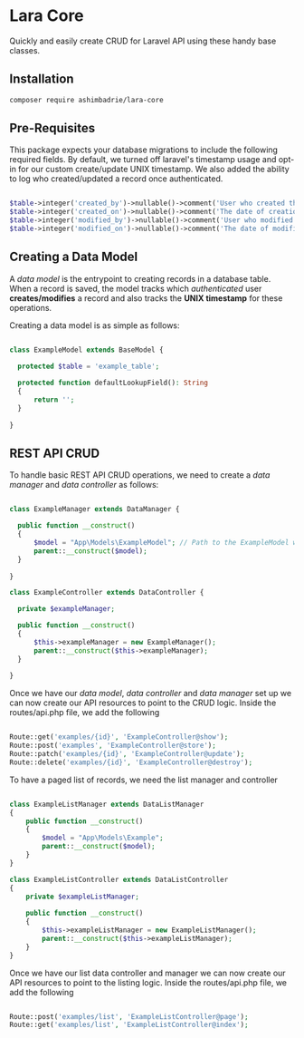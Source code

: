# Lara Core

Quickly and easily create CRUD for Laravel API using these handy base classes.

## Installation

```bash
composer require ashimbadrie/lara-core
```

## Pre-Requisites

This package expects your database migrations to include the following required fields. By default, we turned off laravel's timestamp usage and opt-in for our custom create/update UNIX timestamp. We also added the ability to log who created/updated a record once authenticated.

```php

$table->integer('created_by')->nullable()->comment('User who created the record');
$table->integer('created_on')->nullable()->comment('The date of creation in unix timestamp');
$table->integer('modified_by')->nullable()->comment('User who modified the record');
$table->integer('modified_on')->nullable()->comment('The date of modification in unix timestamp');

```

## Creating a Data Model

A *data model* is the entrypoint to creating records in a database table. When a record is saved, the model tracks which *authenticated* user **creates/modifies** a record and also tracks the **UNIX timestamp** for these operations.

Creating a data model is as simple as follows:

```php

class ExampleModel extends BaseModel {

  protected $table = 'example_table';
  
  protected function defaultLookupField(): String
  {
      return '';
  }
  
}

```

## REST API CRUD

To handle basic REST API CRUD operations, we need to create a *data manager* and *data controller* as follows:

```php

class ExampleManager extends DataManager {

  public function __construct()
  {
      $model = "App\Models\ExampleModel"; // Path to the ExampleModel we created above
      parent::__construct($model);
  }
  
}

class ExampleController extends DataController {

  private $exampleManager;

  public function __construct()
  {
      $this->exampleManager = new ExampleManager();
      parent::__construct($this->exampleManager);
  }
  
}

```

Once we have our *data model*, *data controller* and *data manager* set up we can now create our API resources to point to the CRUD logic. Inside the routes/api.php file, we add the following

```php

Route::get('examples/{id}', 'ExampleController@show');
Route::post('examples', 'ExampleController@store');
Route::patch('examples/{id}', 'ExampleController@update');
Route::delete('examples/{id}', 'ExampleController@destroy');

```

To have a paged list of records, we need the list manager and controller

```php

class ExampleListManager extends DataListManager
{
    public function __construct()
    {
        $model = "App\Models\Example";
        parent::__construct($model);
    }
}

class ExampleListController extends DataListController
{
    private $exampleListManager; 
    
    public function __construct()
    {
        $this->exampleListManager = new ExampleListManager();
        parent::__construct($this->exampleListManager);
    }
}

```

Once we have our list data controller and manager we can now create our API resources to point to the listing logic. Inside the routes/api.php file, we add the following

```php

Route::post('examples/list', 'ExampleListController@page');
Route::get('examples/list', 'ExampleListController@index');

```
